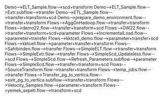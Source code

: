 Demo-->ELT_Sample.flow-->scd+transform
Demo-->ELT_Sample.flow-->Extr.subflow-->transfer
Demo-->ETL_Sample.flow-->transfer+transform+scd
Demo-->prepare_demo_environment.flow-->transfer+transform
Flows-->AggOnHadoop.flow-->transfer+transform
Flows-->demo22.flow-->transfer+transform+scd
Flows-->DW22.flow-->transfer+transform+scd+parameter
Flows-->IncrementalLoad.flow-->parameter+transfer
Flows-->kktcell_demo.flow-->parameter+transfer+scd
Flows-->kktcell.flow-->parameter+transfer+transform
Flows-->Sahibinden.flow-->transfer
Flows-->SimpleELT.flow-->transfer+transform
Flows-->SimpleExtr.flow-->transfer
Flows-->SimpleScd_Updateless.flow-->scd
Flows-->SimpleScd.flow-->Refresh_Parameters.subflow-->parameter
Flows-->SimpleScd.flow-->transfer+transform+scd
Flows-->SourceTransform.flow-->transfer+transform
Flows-->temp_jobs.flow-->transfer
Flows-->Transfer_pg_to_vertica.flow-->extr_pg_to_vertica.subflow-->transfer+transform
Flows-->Velocity_Samples.flow-->parameter+transform
Flows-->yemek_sepeti.flow-->transform+scd
